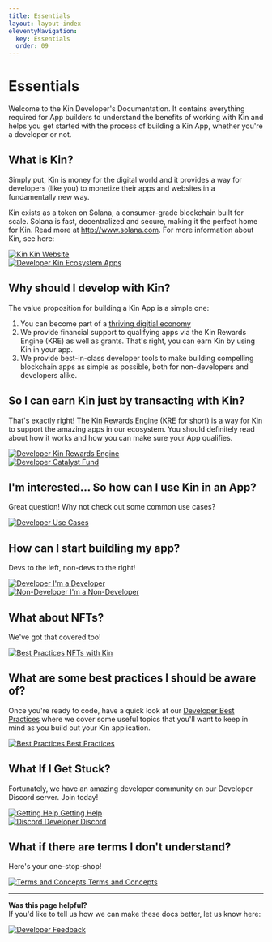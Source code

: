 ```yaml
---
title: Essentials
layout: layout-index
eleventyNavigation:
  key: Essentials
  order: 09
---
```


# Essentials

Welcome to the Kin Developer's Documentation. It contains everything required for App builders to understand the benefits of working with Kin and helps you get started with the process of building a Kin App, whether you're a developer or not.
## What is Kin?

Simply put, Kin is money for the digital world and it provides a way for developers (like you) to monetize their apps and websites in a fundamentally new way.

Kin exists as a token on Solana, a consumer-grade blockchain built for scale. Solana is fast, decentralized and secure, making it the perfect home for Kin. Read more at http://www.solana.com.
For more information about Kin, see here:
<div class='navIcons'>
  <a href='https://kin.org' target='_blank'><div class='navIcon'>
    <img class='navIcon-icon kinIcon' alt='Kin' src='./images/kin_icon.svg'>
    <span class='navIcon-text'>Kin Website</span>
  </div></a>
  <a href='https://kin.org/kin-apps/' target='_blank'><div class='navIcon'>
    <img class='navIcon-icon invert' alt='Developer' src='./images/cubes-solid.svg'>
    <span class='navIcon-text'>Kin Ecosystem Apps</span>
  </div></a>
</div>



## Why should I develop with Kin?

The value proposition for building a Kin App is a simple one:
1) You can become part of a [thriving digitial economy](https://kin.org/kin-apps)
2) We provide financial support to qualifying apps via the Kin Rewards Engine (KRE) as well as grants. That's right, you can earn Kin by using Kin in your app.
3) We provide best-in-class developer tools to make building compelling blockchain apps as simple as possible, both for non-developers and developers alike.

## So I can earn Kin just by transacting with Kin?
That's exactly right! The [Kin Rewards Engine](/essentials/kin-rewards-engine/) (KRE for short) is a way for Kin to support the amazing apps in our ecosystem. You should definitely read about how it works and how you can make sure your App qualifies.

<div class='navIcons'>
  <a href='/essentials/kin-rewards-engine/'><div class='navIcon'>
    <img class='navIcon-icon invert' alt='Developer' src='./images/money-bill-trend-up-solid.svg'>
    <span class='navIcon-text'>Kin Rewards Engine</span>
  </div></a>
  <a href='https://kin.org/catalyst-fund/' target='_blank'><div class='navIcon'>
    <img class='navIcon-icon invert' alt='Developer' src='./images/sack-dollar-solid.svg'>
    <span class='navIcon-text'>Catalyst Fund</span>
  </div></a>
</div>



## I'm interested... So how can I use Kin in an App?
Great question! Why not check out some common use cases?
<div class='navIcons'>
  <a href='/use-cases/'><div class='navIcon'>
    <img class='navIcon-icon invert' alt='Developer' src='./images/diagram-project-solid.svg'>
    <span class='navIcon-text'>Use Cases</span>
  </div></a>
  
</div>



## How can I start buildling my app?
Devs to the left, non-devs to the right!

<div class='navIcons'>
  <a href='/developers/'><div class='navIcon'>
    <img class='navIcon-icon invert' alt='Developer' src='./images/code-solid.svg'>
    <span class='navIcon-text'>I'm a Developer</span>
  </div></a>
  <a href='/non-developers/'><div class='navIcon'>
    <img class='navIcon-icon invert' alt='Non-Developer' src='./images/computer-mouse-solid.svg'>
    <span class='navIcon-text'>I'm a Non-Developer</span>
  </div></a>
</div>

## What about NFTs?
We've got that covered too!

<div class='navIcons'>
  <a href='/essentials/nfts-with-kin/'><div class='navIcon'>
    <img class='navIcon-icon invert' alt='Best Practices' src='./images/nft-token.svg'>
    <span class='navIcon-text'>NFTs with Kin</span>
  </div></a>
</div>

## What are some best practices I should be aware of?

Once you're ready to code, have a quick look at our [Developer Best Practices](/essentials/best-practices/) where we cover some useful topics that you'll want to keep in mind as you build out your Kin application.

<div class='navIcons'>
  <a href='/essentials/best-practices/'><div class='navIcon'>
    <img class='navIcon-icon invert' alt='Best Practices' src='./images/rainbow-solid.svg'>
    <span class='navIcon-text'>Best Practices</span>
  </div></a>
</div>

## What If I Get Stuck?

Fortunately, we have an amazing developer community on our Developer Discord server. Join today!

<div class='navIcons'>
<a href='/essentials/getting-help/'><div class='navIcon'>
    <img class='navIcon-icon invert' alt='Getting Help' src='./images/circle-question-regular.svg'>
    <span class='navIcon-text'>Getting Help</span>
  </div></a>
  <a href='https://discord.com/invite/kdRyUNmHDn' target='_blank'><div class='navIcon'>
    <img class='navIcon-icon invert' alt='Discord' src='./images/discord-brands.svg'>
    <span class='navIcon-text'>Developer Discord</span>
  </div></a>
</div>

## What if there are terms I don't understand?

Here's your one-stop-shop!

<div class='navIcons'>
  <a href='/essentials/terms-and-concepts/'><div class='navIcon'>
    <img class='navIcon-icon invert' alt='Terms and Concepts' src='./images/circle-info-solid.svg'>
    <span class='navIcon-text'>Terms and Concepts</span>
  </div></a>
</div>

***
**Was this page helpful?**<br/>
If you'd like to tell us how we can make these docs better, let us know here:

<div class='navIcons'>
  <a href='https://forms.gle/qhjcDJR59v8RJsaY7' target='_blank'><div class='navIcon'>
    <img class='navIcon-icon invert' alt='Developer' src='./images/comment-dots-solid.svg'>
    <span class='navIcon-text'>Feedback</span>
  </div></a>
</div>


